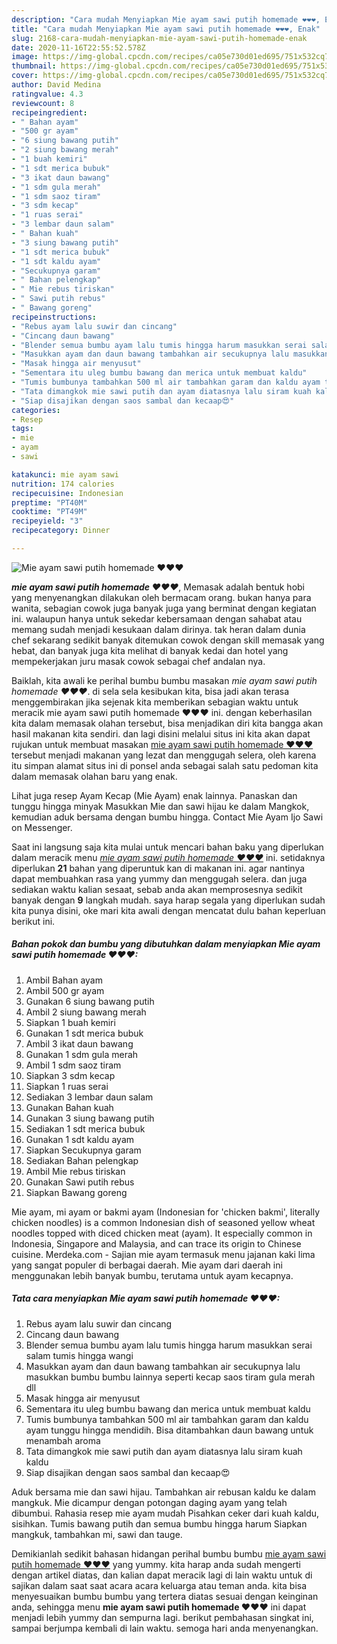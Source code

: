 ```yaml
---
description: "Cara mudah Menyiapkan Mie ayam sawi putih homemade ❤❤❤, Enak"
title: "Cara mudah Menyiapkan Mie ayam sawi putih homemade ❤❤❤, Enak"
slug: 2168-cara-mudah-menyiapkan-mie-ayam-sawi-putih-homemade-enak
date: 2020-11-16T22:55:52.578Z
image: https://img-global.cpcdn.com/recipes/ca05e730d01ed695/751x532cq70/mie-ayam-sawi-putih-homemade-❤❤❤-foto-resep-utama.jpg
thumbnail: https://img-global.cpcdn.com/recipes/ca05e730d01ed695/751x532cq70/mie-ayam-sawi-putih-homemade-❤❤❤-foto-resep-utama.jpg
cover: https://img-global.cpcdn.com/recipes/ca05e730d01ed695/751x532cq70/mie-ayam-sawi-putih-homemade-❤❤❤-foto-resep-utama.jpg
author: David Medina
ratingvalue: 4.3
reviewcount: 8
recipeingredient:
- " Bahan ayam"
- "500 gr ayam"
- "6 siung bawang putih"
- "2 siung bawang merah"
- "1 buah kemiri"
- "1 sdt merica bubuk"
- "3 ikat daun bawang"
- "1 sdm gula merah"
- "1 sdm saoz tiram"
- "3 sdm kecap"
- "1 ruas serai"
- "3 lembar daun salam"
- " Bahan kuah"
- "3 siung bawang putih"
- "1 sdt merica bubuk"
- "1 sdt kaldu ayam"
- "Secukupnya garam"
- " Bahan pelengkap"
- " Mie rebus tiriskan"
- " Sawi putih rebus"
- " Bawang goreng"
recipeinstructions:
- "Rebus ayam lalu suwir dan cincang"
- "Cincang daun bawang"
- "Blender semua bumbu ayam lalu tumis hingga harum masukkan serai salam tumis hingga wangi"
- "Masukkan ayam dan daun bawang tambahkan air secukupnya lalu masukkan bumbu bumbu lainnya seperti kecap saos tiram gula merah dll"
- "Masak hingga air menyusut"
- "Sementara itu uleg bumbu bawang dan merica untuk membuat kaldu"
- "Tumis bumbunya tambahkan 500 ml air tambahkan garam dan kaldu ayam tunggu hingga mendidih. Bisa ditambahkan daun bawang untuk menambah aroma"
- "Tata dimangkok mie sawi putih dan ayam diatasnya lalu siram kuah kaldu"
- "Siap disajikan dengan saos sambal dan kecaap😍"
categories:
- Resep
tags:
- mie
- ayam
- sawi

katakunci: mie ayam sawi 
nutrition: 174 calories
recipecuisine: Indonesian
preptime: "PT40M"
cooktime: "PT49M"
recipeyield: "3"
recipecategory: Dinner

---
```



![Mie ayam sawi putih homemade ❤❤❤](https://img-global.cpcdn.com/recipes/ca05e730d01ed695/751x532cq70/mie-ayam-sawi-putih-homemade-❤❤❤-foto-resep-utama.jpg)

<b><i>mie ayam sawi putih homemade ❤❤❤</i></b>, Memasak adalah bentuk hobi yang menyenangkan dilakukan oleh bermacam orang. bukan hanya para wanita, sebagian cowok juga banyak juga yang berminat dengan kegiatan ini. walaupun hanya untuk sekedar kebersamaan dengan sahabat atau memang sudah menjadi kesukaan dalam dirinya. tak heran dalam dunia chef sekarang sedikit banyak ditemukan cowok dengan skill memasak yang hebat, dan banyak juga kita melihat di banyak kedai dan hotel yang mempekerjakan juru masak cowok sebagai chef andalan nya.

Baiklah, kita awali ke perihal bumbu bumbu masakan <i>mie ayam sawi putih homemade ❤❤❤</i>. di sela sela kesibukan kita, bisa jadi akan terasa menggembirakan jika sejenak kita memberikan sebagian waktu untuk meracik mie ayam sawi putih homemade ❤❤❤ ini. dengan keberhasilan kita dalam memasak olahan tersebut, bisa menjadikan diri kita bangga akan hasil makanan kita sendiri. dan lagi disini melalui situs ini kita akan dapat rujukan untuk membuat masakan <u>mie ayam sawi putih homemade ❤❤❤</u> tersebut menjadi makanan yang lezat dan menggugah selera, oleh karena itu simpan alamat situs ini di ponsel anda sebagai salah satu pedoman kita dalam memasak olahan baru yang enak.

Lihat juga resep Ayam Kecap (Mie Ayam) enak lainnya. Panaskan dan tunggu hingga minyak Masukkan Mie dan sawi hijau ke dalam Mangkok, kemudian aduk bersama dengan bumbu hingga. Contact Mie Ayam Ijo Sawi on Messenger.


Saat ini langsung saja kita mulai untuk mencari bahan baku yang diperlukan dalam meracik menu <u><i>mie ayam sawi putih homemade ❤❤❤</i></u> ini. setidaknya diperlukan <b>21</b> bahan yang diperuntuk kan di makanan ini. agar nantinya dapat membuahkan rasa yang yummy dan menggugah selera. dan juga sediakan waktu kalian sesaat, sebab anda akan memprosesnya sedikit banyak dengan <b>9</b> langkah mudah. saya harap segala yang diperlukan sudah kita punya disini, oke mari kita awali dengan mencatat dulu bahan keperluan berikut ini.

<!--inarticleads1-->

##### Bahan pokok dan bumbu yang dibutuhkan dalam menyiapkan Mie ayam sawi putih homemade ❤❤❤:

1. Ambil  Bahan ayam
1. Ambil 500 gr ayam
1. Gunakan 6 siung bawang putih
1. Ambil 2 siung bawang merah
1. Siapkan 1 buah kemiri
1. Gunakan 1 sdt merica bubuk
1. Ambil 3 ikat daun bawang
1. Gunakan 1 sdm gula merah
1. Ambil 1 sdm saoz tiram
1. Siapkan 3 sdm kecap
1. Siapkan 1 ruas serai
1. Sediakan 3 lembar daun salam
1. Gunakan  Bahan kuah
1. Gunakan 3 siung bawang putih
1. Sediakan 1 sdt merica bubuk
1. Gunakan 1 sdt kaldu ayam
1. Siapkan Secukupnya garam
1. Sediakan  Bahan pelengkap
1. Ambil  Mie rebus tiriskan
1. Gunakan  Sawi putih rebus
1. Siapkan  Bawang goreng


Mie ayam, mi ayam or bakmi ayam (Indonesian for &#39;chicken bakmi&#39;, literally chicken noodles) is a common Indonesian dish of seasoned yellow wheat noodles topped with diced chicken meat (ayam). It especially common in Indonesia, Singapore and Malaysia, and can trace its origin to Chinese cuisine. Merdeka.com - Sajian mie ayam termasuk menu jajanan kaki lima yang sangat populer di berbagai daerah. Mie ayam dari daerah ini menggunakan lebih banyak bumbu, terutama untuk ayam kecapnya. 

<!--inarticleads2-->

##### Tata cara menyiapkan Mie ayam sawi putih homemade ❤❤❤:

1. Rebus ayam lalu suwir dan cincang
1. Cincang daun bawang
1. Blender semua bumbu ayam lalu tumis hingga harum masukkan serai salam tumis hingga wangi
1. Masukkan ayam dan daun bawang tambahkan air secukupnya lalu masukkan bumbu bumbu lainnya seperti kecap saos tiram gula merah dll
1. Masak hingga air menyusut
1. Sementara itu uleg bumbu bawang dan merica untuk membuat kaldu
1. Tumis bumbunya tambahkan 500 ml air tambahkan garam dan kaldu ayam tunggu hingga mendidih. Bisa ditambahkan daun bawang untuk menambah aroma
1. Tata dimangkok mie sawi putih dan ayam diatasnya lalu siram kuah kaldu
1. Siap disajikan dengan saos sambal dan kecaap😍


Aduk bersama mie dan sawi hijau. Tambahkan air rebusan kaldu ke dalam mangkuk. Mie dicampur dengan potongan daging ayam yang telah dibumbui. Rahasia resep mie ayam mudah Pisahkan ceker dari kuah kaldu, sisihkan. Tumis bawang putih dan semua bumbu hingga harum Siapkan mangkuk, tambahkan mi, sawi dan tauge. 

Demikianlah sedikit bahasan hidangan perihal bumbu bumbu <u>mie ayam sawi putih homemade ❤❤❤</u> yang yummy. kita harap anda sudah mengerti dengan artikel diatas, dan kalian dapat meracik lagi di lain waktu untuk di sajikan dalam saat saat acara acara keluarga atau teman anda. kita bisa menyesuaikan bumbu bumbu yang tertera diatas sesuai dengan keinginan anda, sehingga menu <b>mie ayam sawi putih homemade ❤❤❤</b> ini dapat menjadi lebih yummy dan sempurna lagi. berikut pembahasan singkat ini, sampai berjumpa kembali di lain waktu. semoga hari anda menyenangkan.
